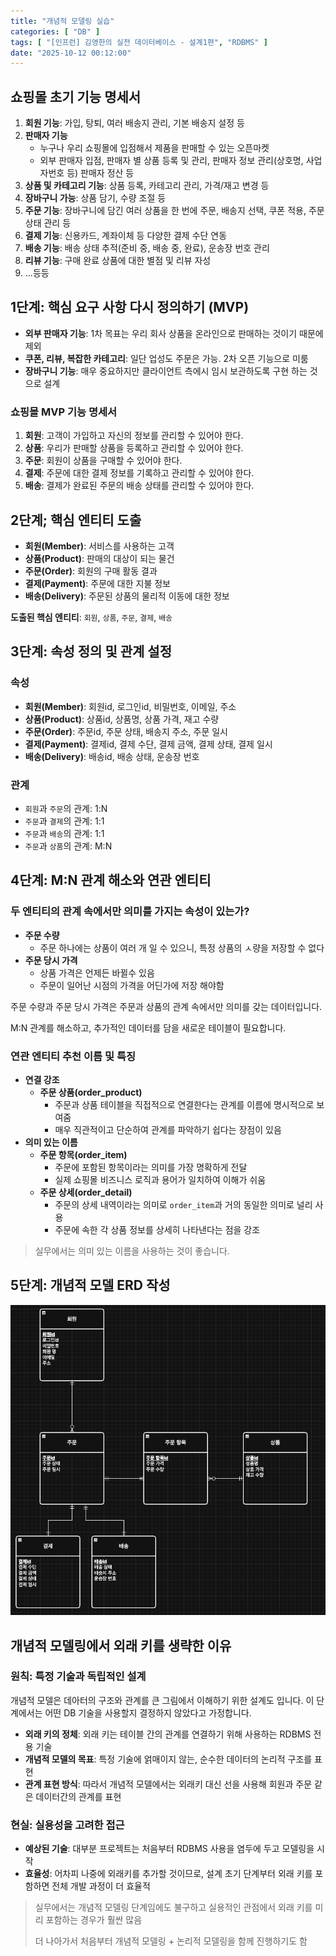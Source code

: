 ```yaml
---
title: "개념적 모델링 실습"
categories: [ "DB" ]
tags: [ "[인프런] 김영한의 실전 데이터베이스 - 설계1편", "RDBMS" ]
date: "2025-10-12 00:12:00"
---
```


## 쇼핑몰 초기 기능 명세서

1. **회원 기능**: 가입, 탕퇴, 여러 배송지 관리, 기본 배송지 설정 등
2. **판매자 기능**
   - 누구나 우리 쇼핑몰에 입점해서 제품을 판매할 수 있는 오픈마켓
   - 외부 판매자 입점, 판매자 별 상품 등록 및 관리, 판매자 정보 관리(상호명, 사업자번호 등) 판매자 정산 등
3. **상품 및 카테고리 기능**: 상품 등록, 카테고리 관리, 가격/재고 변경 등
4. **장바구니 가능**: 상품 담기, 수량 조절 등
5. **주문 기능**: 장바구니에 담긴 여러 상품을 한 번에 주문, 배송지 선택, 쿠폰 적용, 주문 상태 관리 등
6. **결제 기능**: 신용카드, 계좌이체 등 다양한 결제 수단 연동
7. **배송 기능**: 배송 상태 추적(준비 중, 배송 중, 완료), 운송장 번호 관리
8. **리뷰 기능**: 구매 완료 상품에 대한 별점 및 리뷰 자성
9. ...등등

## 1단계: 핵심 요구 사항 다시 정의하기 (MVP)

- **외부 판매자 기능**: 1차 목표는 우리 회사 상품을 온라인으로 판매하는 것이기 때문에 제외
- **쿠폰, 리뷰, 복잡한 카테고리**: 일단 업성도 주문은 가능. 2차 오픈 기능으로 미룸
- **장바구니 기능**: 매우 중요하지만 클라이언트 측에시 임시 보관하도록 구현 하는 것으로 설계

### 쇼핑몰 MVP 기능 명세서

1. **회원**: 고객이 가입하고 자신의 정보를 관리할 수 있어야 한다.
2. **상품**: 우리가 판매할 상품을 등록하고 관리할 수 있어야 한다.
3. **주문**: 회원이 상품을 구매할 수 있어야 한다.
4. **결제**: 주문에 대한 결제 정보를 기록하고 관리할 수 있어야 한다.
5. **배송**: 결제가 완료된 주문의 배송 상태를 관리할 수 있어야 한다.

## 2단계; 핵심 엔티티 도출

- **회원(Member)**: 서비스를 사용하는 고객
- **상품(Product)**: 판매의 대상이 되는 물건
- **주문(Order)**: 회원의 구매 활동 결과
- **결제(Payment)**: 주문에 대한 지불 정보
- **배송(Delivery)**: 주문된 상품의 물리적 이동에 대한 정보

**도출된 핵심 엔티티**: `회원`, `상품`, `주문`, `결제`, `배송`

## 3단계: 속성 정의 및 관계 설정

### 속성

- **회원(Member)**: 회원id, 로그인id, 비밀번호, 이메일, 주소
- **상품(Product)**: 상품id, 상품명, 상품 가격, 재고 수량
- **주문(Order)**: 주문id, 주문 상태, 배송지 주소, 주문 일시
- **결제(Payment)**: 결제id, 결제 수단, 결제 금액, 결제 상태, 결제 일시
- **배송(Delivery)**: 배송id, 배송 상태, 운송장 번호

### 관계

- `회원`과 `주문`의 관계: 1:N
- `주문`과 `결제`의 관계: 1:1
- `주문`과 `배송`의 관계: 1:1
- `주문`과 `상품`의 관계: M:N

## 4단계: M:N 관계 해소와 연관 엔티티

### 두 엔티티의 관계 속에서만 의미를 가지는 속성이 있는가?

- **주문 수량**
  - 주문 하나에는 상품이 여러 개 일 수 있으니, 특정 상품의 ㅅ량을 저장할 수 없다
- **주문 당시 가격**
  - 상품 가격은 언제든 바뀔수 있음
  - 주문이 일어난 시점의 가격을 어딘가에 저장 해야함

주문 수량과 주문 당시 가격은 주문과 상품의 관계 속에서만 의미를 갖는 데이터입니다.

M:N 관계를 해소하고, 추가적인 데이터를 담을 새로운 테이블이 필요합니다.

### 연관 엔티티 추천 이름 및 특징

- **연결 강조**
  - **주문 상품(order_product)**
    - 주문과 상품 테이블을 직접적으로 연결한다는 관계를 이름에 명시적으로 보여줌
    - 매우 직관적이고 단순하여 관계를 파악하기 쉽다는 장점이 있음
- **의미 있는 이름**
  - **주문 항목(order_item)**
    - 주문에 포함된 항목이라는 의미를 가장 명확하게 전달
    - 실제 쇼핑몰 비즈니스 로직과 용어가 일치하여 이해가 쉬움
  - **주문 상세(order_detail)**
    - 주문의 상세 내역이라는 의미로 `order_item`과 거의 동일한 의미로 널리 사용
    - 주문에 속한 각 상품 정보를 상세히 나타낸다는 점을 강조

> 실무에서는 의미 있는 이름을 사용하는 것이 좋습니다.

## 5단계: 개념적 모델 ERD 작성

![](/assets/img/posts/2025/2025-10-12-개념적-모델링-실습/662338217153666.png)

## 개념적 모델링에서 외래 키를 생략한 이유

### 원칙: 특정 기술과 독립적인 설계

개념적 모델은 데아터의 구조와 관계를 큰 그림에서 이해하기 위한 설계도 입니다.
이 단계에서는 어떤 DB 기술을 사용할지 결정하지 않았다고 가정합니다.

- **외래 키의 정체**: 외래 키는 테이블 간의 관계를 연결하기 위해 사용하는 RDBMS 전용 기술
- **개념적 모델의 목표**: 특정 기술에 얽매이지 않는, 순수한 데이터의 논리적 구조를 표현
- **관계 표현 방식**: 따라서 개념적 모델에서는 외래키 대신 선을 사용해 회원과 주문 같은 데이터간의 관계를 표현

### 현실: 실용성을 고려한 접근

- **예상된 기술**: 대부분 프로젝트는 처음부터 RDBMS 사용을 염두에 두고 모델링을 시작
- **효율성**: 어차피 나중에 외래키를 추가할 것이므로, 설계 초기 단계부터 외래 키를 포함하면 전체 개발 과정이 더 효율적

> 실무에서는 개념적 모델링 단계임에도 불구하고 실용적인 관점에서 외래 키를 미리 포함하는 경우가 훨싼 많음
>
> 더 나아가서 처음부터 개념적 모델링 + 논리적 모델링을 함께 진행하기도 함
